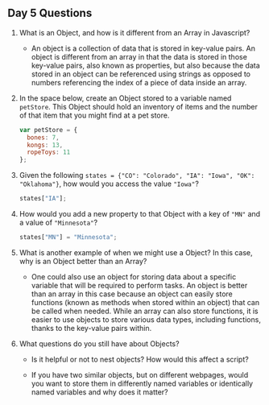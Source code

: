 ## Day 5 Questions

1. What is an Object, and how is it different from an Array in Javascript?

    - An object is a collection of data that is stored in key-value pairs. An object is different from
      an array in that the data is stored in those key-value pairs, also known as properties, but also
      because the data stored in an object can be referenced using strings as opposed to numbers referencing
      the index of a piece of data inside an array.

2. In the space below, create an Object stored to a variable named `petStore`.  This Object should hold an inventory of items and the number of that item that you might find at a pet store.

    ```javascript
    var petStore = {
      bones: 7,
      kongs: 13,
      ropeToys: 11
    };
    ```

3. Given the following `states = {"CO": "Colorado", "IA": "Iowa", "OK": "Oklahoma"}`, how would you access the value `"Iowa"`?

    ```javascript
    states["IA"];
    ```

4. How would you add a new property to that Object with a key of `"MN"` and a value of `"Minnesota"`?

    ```javascript
    states["MN"] = "Minnesota";
    ```

5. What is another example of when we might use a Object?  In this case, why is an Object better than an Array?

    - One could also use an object for storing data about a specific variable that will be required to perform tasks.
    An object is better than an array in this case because an object can easily store functions (known as methods when
    stored within an object) that can be called when needed. While an array can also store functions, it is easier to
    use objects to store various data types, including functions, thanks to the key-value pairs within.

6. What questions do you still have about Objects?

    - Is it helpful or not to nest objects? How would this affect a script?

    - If you have two similar objects, but on different webpages, would you want to store them in
      differently named variables or identically named variables and why does it matter?
